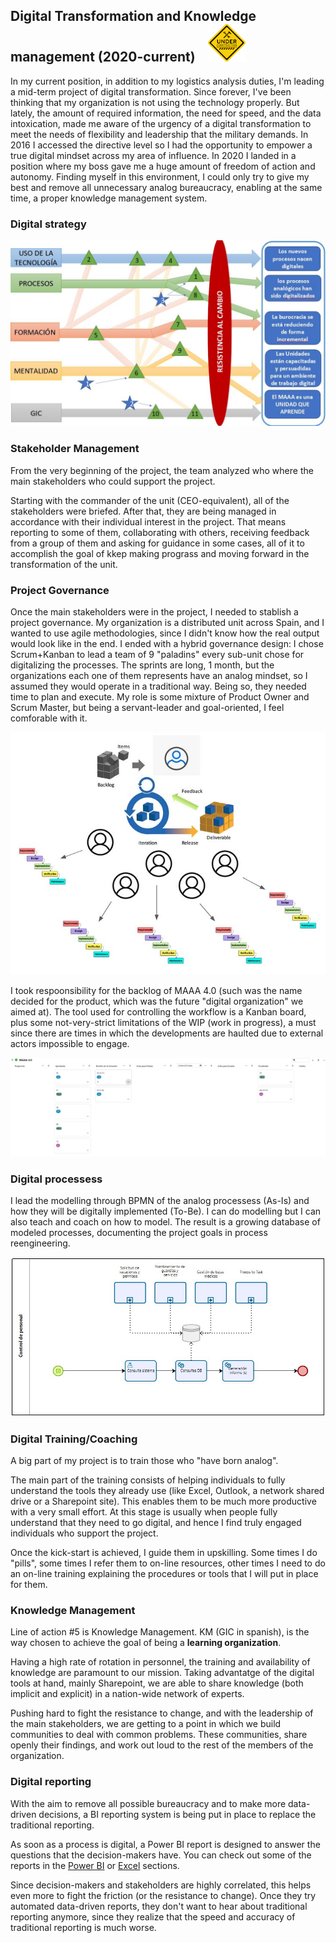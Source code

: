 ## Digital Transformation and Knowledge management (2020-current)&nbsp;&nbsp;&nbsp; ![under_construction](https://github.com/jaume-rsl/jaume-rsl/blob/d2fe9e9e4d973e7dbbc99aa49dacb8dc324e8039/images/under_construction.png) 

In my current position, in addition to my logistics analysis duties, I'm leading a mid-term project of digital transformation.
Since forever, I've been thinking that my organization is not using the technology properly. But lately, the amount of required information, the need for speed, and the data intoxication, made me aware of the urgency of a digital transformation to meet the needs of flexibility and leadership that the military demands. 
In 2016 I accessed the directive level so I had the opportunity to empower a true digital mindset across my area of influence.
In 2020 I landed in a position where my boss gave me a huge amount of freedom of action and autonomy.
Finding myself in this environment, I could only try to give my best and remove all unnecessary analog bureaucracy, enabling at the same time, a proper knowledge management system.

### Digital strategy
![Strategy](https://github.com/jaume-rsl/Portfolio/blob/7a16ec22f239dd1b5eaa2ae8554d9b15bbf5021f/Projects/Digital%20Transformation/images/01%20-%20Digital%20Strategy.jpg)

### Stakeholder Management
From the very beginning of the project, the team analyzed who where the main stakeholders who could support the project.

Starting with the commander of the unit (CEO-equivalent), all of the stakeholders were briefed. After that, they are being managed in accordance with their individual interest in the project. That means reporting to some of them, collaborating with others, receiving feedback from a group of them and asking for guidance in some cases, all of it to accomplish the goal of kkep making prograss and moving forward in the transformation of the unit.

### Project Governance
Once the main stakeholders were in the project, I needed to stablish a  project governance.
My organization is a distributed unit across Spain, and I wanted to use agile methodologies, since I didn't know how the real output would look like in the end.
I ended with a hybrid governance design:
I chose Scrum+Kanban to lead a team of 9 "paladins" every sub-unit chose for digitalizing the processes.
The sprints are long, 1 month, but the organizations each one of them represents have an analog mindset, so I assumed they would operate in a traditional way. Being so, they needed time to plan and execute.
My role is some mixture of Product Owner and Scrum Master, but being a servant-leader and goal-oriented, I feel comforable with it.  

![Governance](https://github.com/jaume-rsl/Portfolio/blob/7a16ec22f239dd1b5eaa2ae8554d9b15bbf5021f/Projects/Digital%20Transformation/images/02%20-%20Governance.jpg)

I took respoonsibility for the backlog of MAAA 4.0 (such was the name decided for the product, which was the future "digital organization" we aimed at). The tool used for controlling the workflow is a Kanban board, plus some not-very-strict limitations of the WIP (work in progress), a must since there are times in which the developments are haulted due to external actors impossible to engage.

![Kanban Board](https://github.com/jaume-rsl/Portfolio/blob/d3425599ab5836b8eeaa58adb8524b43c25f41a8/Projects/Digital%20Transformation/images/03%20-%20Board.jpg)

### Digital processess
I lead the modelling through BPMN of the analog processess (As-Is) and how they will be digitally implemented (To-Be). I can do modelling but I can also teach and coach on how to model. The result is a growing database of modeled processes, documenting the project goals in process reengineering.

![Modelling](https://github.com/jaume-rsl/Portfolio/blob/ad989d1747cc849985c7be8abf55de92813caede/Projects/Digital%20Transformation/images/04%20-%20Modelado.jpg)

### Digital Training/Coaching
A big part of my project is to train those who "have born analog".  

The main part of the training consists of helping individuals to fully understand the tools they already use (like Excel, Outlook, a network shared drive or a Sharepoint site). This enables them to be much more productive with a very small effort. At this stage is usually when people fully understand that they need to go digital, and hence I find truly engaged individuals who support the project.  

Once the kick-start is achieved, I guide them in upskilling. Some times I do "pills", some times I refer them to on-line resources, other times I need to do an on-line training explaining the procedures or tools that I will put in place for them.

### Knowledge Management
Line of action #5 is Knowledge Management. KM (GIC in spanish), is the way chosen to achieve the goal of being a **learning organization**.

Having a high rate of rotation in personnel, the training and availability of knowledge are paramount to our mission. Taking advantatge of the digital tools at hand, mainly Sharepoint, we are able to share knowledge (both implicit and explicit) in a nation-wide network of experts.

Pushing hard to fight the resistance to change, and with the leadership of the main stakeholders, we are getting to a point in which we build communities to deal with common problems. These communities, share openly their findings, and work out loud to the rest of the members of the organization.


### Digital reporting
With the aim to remove all possible bureaucracy and to make more data-driven decisions, a BI reporting system is being put in place to replace the traditional reporting.

As soon as a process is digital, a Power BI report is designed to answer the questions that the decision-makers have. You can check out some of the reports in the [Power BI](https://github.com/jaume-rsl/Portfolio/blob/4f2cb8b5e4dbfd45ecd63e1a99d6aabcc889cb9a/Power%20BI/README.md) or [Excel](https://github.com/jaume-rsl/Portfolio/blob/4f2cb8b5e4dbfd45ecd63e1a99d6aabcc889cb9a/Excel/README.md) sections.

Since decision-makers and stakeholders are highly correlated, this helps even more to fight the friction (or the resistance to change). Once they try automated data-driven reports, they don't want to hear about traditional reporting anymore, since they realize that the speed and accuracy of traditional reporting is much worse.
